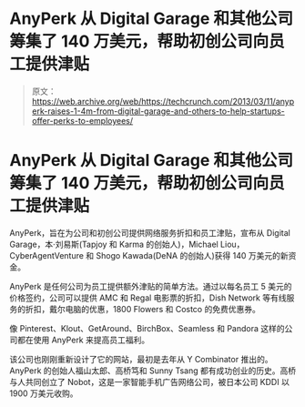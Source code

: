 # AnyPerk 从 Digital Garage 和其他公司筹集了 140 万美元，帮助初创公司向员工提供津贴 

> 原文：<https://web.archive.org/web/https://techcrunch.com/2013/03/11/anyperk-raises-1-4m-from-digital-garage-and-others-to-help-startups-offer-perks-to-employees/>

# AnyPerk 从 Digital Garage 和其他公司筹集了 140 万美元，帮助初创公司向员工提供津贴

AnyPerk，旨在为公司和初创公司提供网络服务折扣和员工津贴，宣布从 Digital Garage，本·刘易斯(Tapjoy 和 Karma 的创始人)，Michael Liou，CyberAgentVenture 和 Shogo Kawada(DeNA 的创始人)获得 140 万美元的新资金。

AnyPerk 是任何公司为员工提供额外津贴的简单方法。通过以每名员工 5 美元的价格签约，公司可以提供 AMC 和 Regal 电影票的折扣，Dish Network 等有线服务的折扣，戴尔电脑的优惠，1800 Flowers 和 Costco 的免费优惠券。

像 Pinterest、Klout、GetAround、BirchBox、Seamless 和 Pandora 这样的公司都在使用 AnyPerk 来提高员工福利。

该公司也刚刚重新设计了它的网站，最初是去年从 Y Combinator 推出的。AnyPerk 的创始人福山太郎、高桥笃和 Sunny Tsang 都有成功创业的历史。高桥与人共同创立了 Nobot，这是一家智能手机广告网络公司，被日本公司 KDDI 以 1900 万美元收购。